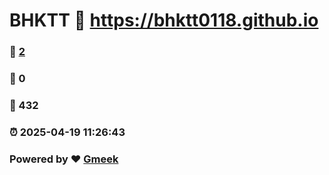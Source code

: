 # BHKTT :link: https://bhktt0118.github.io 
### :page_facing_up: [2](https://bhktt0118.github.io/tag.html) 
### :speech_balloon: 0 
### :hibiscus: 432 
### :alarm_clock: 2025-04-19 11:26:43 
### Powered by :heart: [Gmeek](https://github.com/Meekdai/Gmeek)
